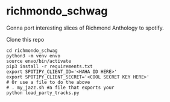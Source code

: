 # richmondo_schwag
Gonna port interesting slices of Richmond Anthology to spotify. 

Clone this repo
```
cd richmondo_schwag
python3 -m venv envo
source envo/bin/activate
pip3 install -r requirements.txt
export SPOTIPY_CLIENT_ID='<HAHA ID HERE>'
export SPOTIPY_CLIENT_SECRET='<COOL SECRET KEY HERE>'
# Or use a file to do the above
# . my_jazz.sh #a file that exports your
python load_party_tracks.py
```